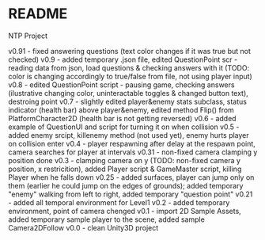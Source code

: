 # README #

NTP Project

v0.91 - fixed answering questions (text color changes if it was true but not checked)
v0.9 - added temporary .json file, edited QuestionPoint scr - reading data from json, load questions & checking answers with it (TODO: color is changing accordingly to true/false from file, not using player input)
v0.8 - edited QuestionPoint script - pausing game, checking answers (ilustrative changing color, uninteractable toggles & changed button text), destroing point
v0.7 - slightly edited player&enemy stats subclass, status indicator (health bar) above player&enemy, edited method Flip() from PlatformCharacter2D (health bar is not getting reversed)
v0.6 - added example of QuestionUI and script for turning it on when collision
v0.5 - added enemy srcipt, killenemy method (not used yet), enemy hurts player on collision enter
v0.4 - player respawning after delay at the respawn point, camera searches for player at intervals
v0.31 - non-fixed camera clamping y position done
v0.3 - clamping camera on y (TODO: non-fixed camera y position, x restricition), added Player script & GameMaster script, killing Player when he falls down
v0.25 - added surfaces, player can jump only on them (earlier he could jump on the edges of grounds); added temporary "enemy" walking from left to right, added temporary "question point"
v0.21 - added all temporal environment for Level1
v0.2 - added temporary environment, point of camera chenged
v0.1 - import 2D Sample Assets, added temporary sample player to the scene, added sample Camera2DFollow
v0.0 - clean Unity3D project